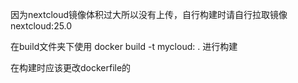 
因为nextcloud镜像体积过大所以没有上传，自行构建时请自行拉取镜像nextcloud:25.0

在build文件夹下使用 docker build -t mycloud:<TAG> . 进行构建
  
  在构建时应该更改dockerfile的
